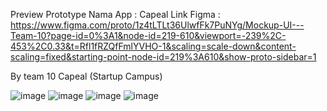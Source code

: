 Preview Prototype
Nama App : Capeal
Link Figma : https://www.figma.com/proto/1z4tLTLt36UlwfFk7PuNYg/Mockup-UI---Team-10?page-id=0%3A1&node-id=219-610&viewport=-239%2C-453%2C0.33&t=Rfl1fRZQfFmlYVHO-1&scaling=scale-down&content-scaling=fixed&starting-point-node-id=219%3A610&show-proto-sidebar=1

By team 10 Capeal (Startup Campus)

![image](https://github.com/user-attachments/assets/63226115-02e0-4007-9fe0-0bd8251147c6)
![image](https://github.com/user-attachments/assets/79d4da0d-e275-4096-92ba-9e9360bd386e)
![image](https://github.com/user-attachments/assets/5e9f8665-ddfe-4aa9-95d1-68fc897f6423)
![image](https://github.com/user-attachments/assets/7c54f88d-4925-4547-beb0-553ba59bd649)


